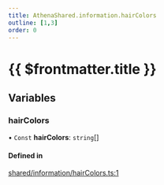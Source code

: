 ```yaml
---
title: AthenaShared.information.hairColors
outline: [1,3]
order: 0
---
```


# {{ $frontmatter.title }}


## Variables

### hairColors

• `Const` **hairColors**: `string`[]

#### Defined in

[shared/information/hairColors.ts:1](https://github.com/Stuyk/altv-athena/blob/bc77fba/src/core/shared/information/hairColors.ts#L1)
